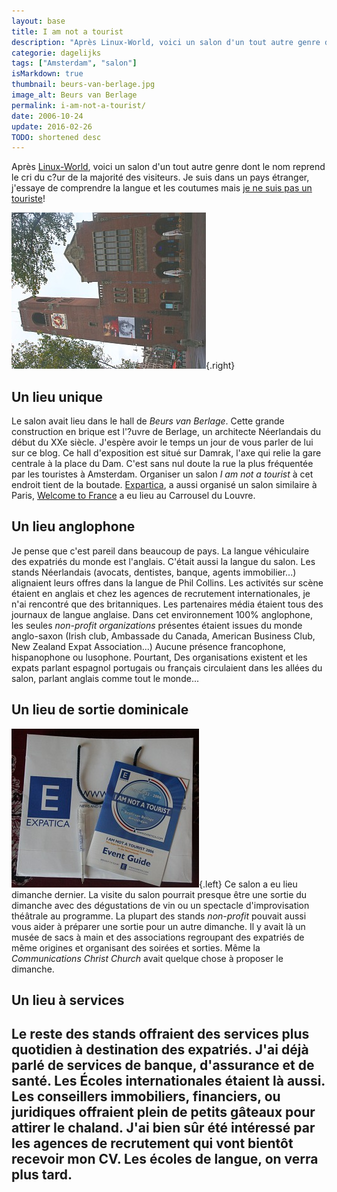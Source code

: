```yaml
---
layout: base
title: I am not a tourist
description: "Après Linux-World, voici un salon d'un tout autre genre dont le nom reprend le cri du c?ur de la majorité des visiteurs. Je suis dans un pays étranger, j'ess"
categorie: dagelijks
tags: ["Amsterdam", "salon"]
isMarkdown: true
thumbnail: beurs-van-berlage.jpg
image_alt: Beurs van Berlage
permalink: i-am-not-a-tourist/
date: 2006-10-24
update: 2016-02-26
TODO: shortened desc
---
```


Après [Linux-World](/linux-world-utrecht), voici un salon d'un tout autre genre dont le nom reprend le cri du c?ur de la majorité des visiteurs. Je suis dans un pays étranger, j'essaye de comprendre la langue et les coutumes mais [je ne suis pas un touriste](http://www.expatica.com/notatourist/)!

![Beurs van Berlage](beurs-van-berlage.jpg){.right}
## Un lieu unique

Le salon avait lieu dans le hall de *Beurs van Berlage*. Cette grande construction en brique est l'?uvre de Berlage, un architecte Néerlandais du début du XXe siècle. J'espère avoir le temps un jour de vous parler de lui sur ce blog. Ce hall d'exposition est situé sur Damrak, l'axe qui relie la gare centrale à la place du Dam. C'est sans nul doute la rue la plus fréquentée par les touristes à Amsterdam. Organiser un salon *I am not a tourist* à cet endroit tient de la boutade. [Expartica](http://www.expatica.com), a aussi organisé un salon similaire à Paris, [Welcome to France](http://www.expatica.com/welcometofrance/) a eu lieu au Carrousel du Louvre.

## Un lieu anglophone

Je pense que c'est pareil dans beaucoup de pays. La langue véhiculaire des expatriés du monde est l'anglais. C'était aussi la langue du salon. Les stands Néerlandais (avocats, dentistes, banque, agents immobilier...) alignaient leurs offres dans la langue de Phil Collins. Les activités sur scène étaient en anglais et chez les agences de recrutement internationales, je n'ai rencontré que des britanniques. Les partenaires média étaient tous des journaux de langue anglaise. Dans cet environnement 100% anglophone, les seules *non-profit organizations* présentes étaient issues du monde anglo-saxon (Irish club, Ambassade du Canada, American Business Club, New Zealand Expat Association...) Aucune présence francophone, hispanophone ou lusophone. Pourtant, Des organisations existent et les expats parlant espagnol portugais ou français circulaient dans les allées du salon, parlant anglais comme tout le monde...

## Un lieu de sortie dominicale
![I am not a tourist - Pack du visiteur](iamnotatourist-pack-visiteur.jpg){.left} Ce salon a eu lieu dimanche dernier. La visite du salon pourrait presque être une sortie du dimanche avec des dégustations de vin ou un spectacle d'improvisation théâtrale au programme. La plupart des stands *non-profit* pouvait aussi vous aider à préparer une sortie pour un autre dimanche. Il y avait là un musée de sacs à main et des associations regroupant des expatriés de même origines et organisant des soirées et sorties. Même la *Communications Christ Church* avait quelque chose à proposer le dimanche.

## Un lieu à services

Le reste des stands offraient des services plus quotidien à destination des expatriés. J'ai déjà parlé de services de banque, d'assurance et de santé. Les Écoles internationales étaient là aussi. Les conseillers immobiliers, financiers, ou juridiques offraient plein de petits gâteaux pour attirer le chaland. J'ai bien sûr été intéressé par les agences de recrutement qui vont bientôt recevoir mon CV. Les écoles de langue, on verra plus tard.
---
